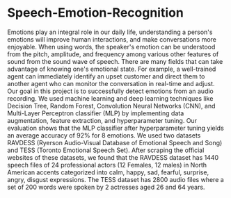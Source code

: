 # Speech-Emotion-Recognition
Emotions play an integral role in our daily life, understanding a person's emotions will improve human interactions, and make conversations more enjoyable. When using words, the speaker's emotion can be understood from the pitch, amplitude, and frequency among various other features of sound from the sound wave of speech. There are many fields that can take advantage of knowing one's emotional state. For example, a well-trained agent can immediately identify an upset customer and direct them to another agent who can monitor the conversation in real-time and adjust. Our goal in this project is to successfully detect emotions from an audio recording. We used machine learning and deep learning techniques like Decision Tree, Random Forest, Convolution Neural Networks (CNN), and Multi-Layer Perceptron classifier (MLP) by implementing data augmentation, feature extraction, and hyperparameter tuning. Our evaluation shows that the MLP classifier after hyperparameter tuning yields an average accuracy of 92% for 8 emotions.
We used two datasets RAVDESS (Ryerson Audio-Visual Database of Emotional Speech and Song) and TESS (Toronto Emotional Speech Set). After scraping the official websites of these datasets, we found that the RAVDESS dataset has 1440 speech files of 24 professional actors (12 Females, 12 males) in North American accents categorized into calm, happy, sad, fearful, surprise, angry, disgust expressions. The TESS dataset has 2800 audio files where a set of 200 words were spoken by 2 actresses aged 26 and 64 years.
